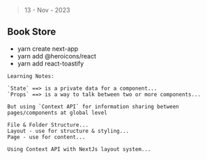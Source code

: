 > 13 - Nov - 2023

## Book Store

- yarn create next-app
- yarn add @heroicons/react
- yarn add react-toastify


```
Learning Notes:

`State` ==> is a private data for a component...
`Props` ==> is a way to talk between two or more components...

But using `Context API` for information sharing between pages/components at global level

File & Folder Structure...
Layout - use for structure & styling...
Page - use for content... 

Using Context API with NextJs layout system...

```


